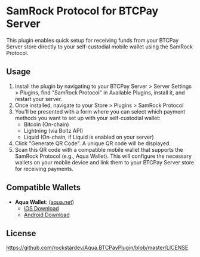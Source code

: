 # SamRock Protocol for BTCPay Server

This plugin enables quick setup for receiving funds from your BTCPay Server store directly to your self-custodial mobile wallet using the SamRock Protocol.

## Usage

1. Install the plugin by navigating to your BTCPay Server > Server Settings > Plugins, find "SamRock Protocol" in
   Available Plugins, install it, and restart your server.
2. Once installed, navigate to your Store > Plugins > SamRock Protocol
3. You'll be presented with a form where you can select which payment methods you want to set up with your self-custodial wallet:
    * Bitcoin (On-chain)
    * Lightning (via Boltz API)
    * Liquid (On-chain, if Liquid is enabled on your server)
4. Click "Generate QR Code". A unique QR code will be displayed.
5. Scan this QR code with a compatible mobile wallet that supports the SamRock Protocol (e.g., Aqua Wallet). This will configure the necessary wallets on your
   mobile device and link them to your BTCPay Server store for receiving payments.

## Compatible Wallets

* **Aqua Wallet**: ([aqua.net](https://aqua.net))
    * [iOS Download](https://apps.apple.com/us/app/aqua-wallet/id6468594241)
    * [Android Download](https://play.google.com/store/apps/details?id=io.aquawallet.android)

## License

https://github.com/rockstardev/Aqua.BTCPayPlugin/blob/master/LICENSE
